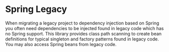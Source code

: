 Spring Legacy
=============

When migrating a legacy project to dependency injection based on Spring you often need dependencies to be injected
found in legacy code which has no Spring support. This library provides class path scanning to create bean definitions
for typical singleton and factory patterns found in legacy code. You may also access Spring beans from legacy code.
